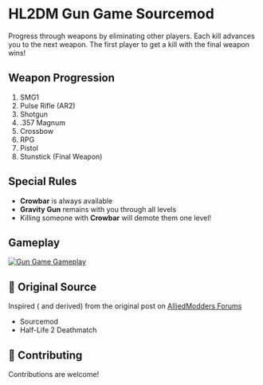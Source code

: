 # HL2DM Gun Game Sourcemod

Progress through weapons by eliminating other players. Each kill advances you to the next weapon. The first player to get a kill with the final weapon wins!

## Weapon Progression

1. SMG1
2. Pulse Rifle (AR2)
3. Shotgun
4. .357 Magnum
5. Crossbow
6. RPG
7. Pistol
8. Stunstick (Final Weapon)

## Special Rules

- **Crowbar** is always available
- **Gravity Gun** remains with you through all levels
- Killing someone with **Crowbar** will demote them one level!

## Gameplay 

[![Gun Game Gameplay](https://streamable.com/ppf821)](https://streamable.com/ppf821)

## 🔗 Original Source

Inspired ( and derived) from the original post on [AlliedModders Forums](https://forums.alliedmods.net/showthread.php?p=2803056)

- Sourcemod
- Half-Life 2 Deathmatch

## 🤝 Contributing

Contributions are welcome! 
